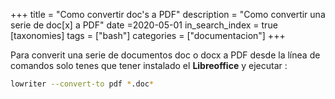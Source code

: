 +++
title = "Como convertir doc's a PDF"
description = "Como convertir una serie de doc[x]  a PDF"
date =2020-05-01
in_search_index = true
[taxonomies]
tags = ["bash"]
categories = ["documentacion"]
+++

Para converit una serie de documentos doc o docx a PDF desde la línea de comandos solo tenes que tener instalado el **Libreoffice** y ejecutar :

```bash
lowriter --convert-to pdf *.doc*
```
